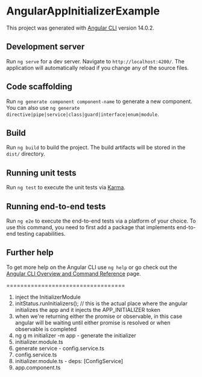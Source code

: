 # AngularAppInitializerExample

This project was generated with [Angular CLI](https://github.com/angular/angular-cli) version 14.0.2.

## Development server

Run `ng serve` for a dev server. Navigate to `http://localhost:4200/`. The application will automatically reload if you change any of the source files.

## Code scaffolding

Run `ng generate component component-name` to generate a new component. You can also use `ng generate directive|pipe|service|class|guard|interface|enum|module`.

## Build

Run `ng build` to build the project. The build artifacts will be stored in the `dist/` directory.

## Running unit tests

Run `ng test` to execute the unit tests via [Karma](https://karma-runner.github.io).

## Running end-to-end tests

Run `ng e2e` to execute the end-to-end tests via a platform of your choice. To use this command, you need to first add a package that implements end-to-end testing capabilities.

## Further help

To get more help on the Angular CLI use `ng help` or go check out the [Angular CLI Overview and Command Reference](https://angular.io/cli) page.


==================================

<!-- source - https://www.youtube.com/watch?v=MoRScEseTf4 -->

1. inject the InitializerModule 
2. initStatus.runInitializers(); // this is the actual place where the angular initializes the app and it injects the APP_INITIALIZER token
3. when we're returning either the promise or observable, in this case angular will be waiting until either promise is resolved or when observable is completed
4. ng g m initializer -m app - generate the initializer
5. initializer.module.ts
6. generate service - config.service.ts
7. config.service.ts
8. initializer.module.ts - deps: [ConfigService]
9. app.component.ts